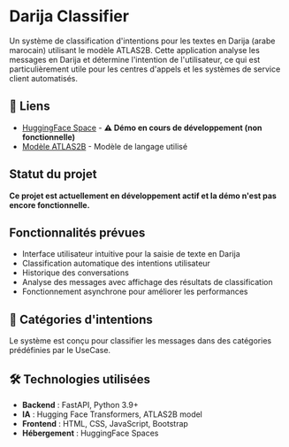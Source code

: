 # Darija Classifier

Un système de classification d'intentions pour les textes en Darija (arabe marocain) utilisant le modèle ATLAS2B. Cette application analyse les messages en Darija et détermine l'intention de l'utilisateur, ce qui est particulièrement utile pour les centres d'appels et les systèmes de service client automatisés.

## 🔗 Liens

- [HuggingFace Space](https://mohamedgouali-temporaire.hf.space/) - **⚠️ Démo en cours de développement (non fonctionnelle)**
- [Modèle ATLAS2B](https://huggingface.co/mohamedGOUALI/ATLAS2B_test) - Modèle de langage utilisé

##  Statut du projet

**Ce projet est actuellement en développement actif et la démo n'est pas encore fonctionnelle.**
##  Fonctionnalités prévues

- Interface utilisateur intuitive pour la saisie de texte en Darija
- Classification automatique des intentions utilisateur
- Historique des conversations
- Analyse des messages avec affichage des résultats de classification
- Fonctionnement asynchrone pour améliorer les performances

## 🧠 Catégories d'intentions

Le système est conçu pour classifier les messages dans des catégories prédéfinies par le UseCase.
## 🛠️ Technologies utilisées

- **Backend** : FastAPI, Python 3.9+
- **IA** : Hugging Face Transformers, ATLAS2B model
- **Frontend** : HTML, CSS, JavaScript, Bootstrap
- **Hébergement** : HuggingFace Spaces
